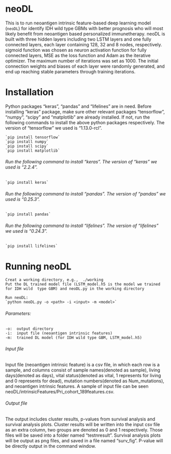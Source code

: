 #  neoDL

  This is to run neoantigen intrinsic feature-based deep learning model (`neoDL`) for identify IDH wild type GBMs with better prognosis who will most likely benefit from neoantigen based personalized immunetherapy. neoDL is built with three hidden layers including two LSTM layers and one fully connected layers, each layer containing 128, 32 and 8 nodes, respectively. sigmoid function was chosen as neuron activation function for fully connected layers, MSE as the loss function and Adam as the iterative optimizer. The maximum number of iterations was set as 1000. The initial connection weights and biases of each layer were randomly generated, and end up reaching stable parameters through training iterations.

#  Installation

  Python packages “keras”, “pandas” and “lifelines” are in need. Before installing “keras” package, make sure other relevant packages “tensorflow”, “numpy”, “scipy” and “matplotlib” are already installed. If not, run the following commands to install the above python packages respectively. The version of “tensorflow” we used is “1.13.0-rcl”.

    `pip install tensorflow`
    `pip install numpy` 
    `pip install scipy`
    `pip install matplotlib`



######  Run the following command to install “keras”. The version of “keras” we used is “2.2.4”.

    `pip install keras`


######  Run the following command to install “pandas”. The version of “pandas” we used is “0.25.3”.

    `pip install pandas`


######  Run the following command to install “lifelines”. The version of “lifelines” we used is “0.24.3”.

    `pip install lifelines`


#  Running neoDL
    Creat a working directory, e.g.,  ./working
    Put the DL trained model file (LSTM_model.h5 is the model we trained for IDH wild  type GBM) and neoDL.py in the working directory
    
    Run neoDL:
    `python neoDL.py -o <path> -i <input> -m <model>`
######  Parameters:
    -o:  output directory
    -i:  input file (neoantigen intrinsic features)
    -m:  trained DL model (for IDH wild type GBM, LSTM_model.h5)
    
######  Input file
  Input file (neoantigen intrinsic feature) is a csv file, in which each row is a sample, and columns consist of sample names(denoted as sample), living days(denoted as days), vital status(denoted as vital, 1 represents for living and 0 represents for dead), mutation numbers(denoted as Num_mutations), and neoantigen intrinsic features. A sample of input file can be seen neoDL/intrinsicFeatures/Pri_cohort_189features.csv. 
  
  
######  Output file
  The output includes cluster results, p-values from survival analysis and survival analysis plots. Cluster results will be written into the input csv file as an extra column, two groups are denoted as 0 and 1 respectively. Those files will be saved into a folder named “testnresult”. Survival analysis plots will be output as png files, and saved in a file named “surv_fig”. P-value will be directly output in the command window. 
    
